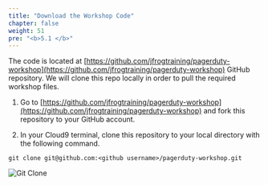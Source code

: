```yaml
---
title: "Download the Workshop Code"
chapter: false
weight: 51
pre: "<b>5.1 </b>"
---
```


The code is located at [https://github.com/jfrogtraining/pagerduty-workshop](https://github.com/jfrogtraining/pagerduty-workshop) GitHub repository. We will clone this repo locally in order to pull the required workshop files.

1. Go to [https://github.com/jfrogtraining/pagerduty-workshop](https://github.com/jfrogtraining/pagerduty-workshop) and fork this repository to your GitHub account.

2. In your Cloud9 terminal, clone this repository to your local directory with the following command.

```
git clone git@github.com:<github username>/pagerduty-workshop.git
```


![Git Clone](/images/git-clone-eks-pagerduty.png)
